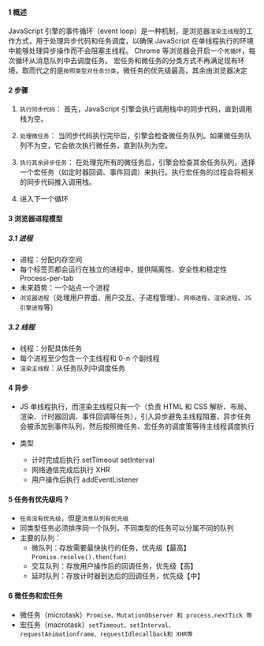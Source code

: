 #### 1 概述

JavaScript 引擎的事件循环（event loop）是一种机制，是浏览器`渲染主线程`的工作方式，用于处理异步代码和任务调度，以确保 JavaScript 在单线程执行的环境中能够处理异步操作而不会阻塞主线程。
Chrome 等浏览器会开启一个`死循环`，每次循环从消息队列中去调度任务。
宏任务和微任务的分类方式不再满足现有环境，取而代之的是`按照类型对任务分类`，微任务的优先级最高，其余由浏览器决定

#### 2 步骤

1. `执行同步代码`： 首先，JavaScript 引擎会执行调用栈中的同步代码，直到调用栈为空。

2. `处理微任务`： 当同步代码执行完毕后，引擎会检查微任务队列。如果微任务队列不为空，它会依次执行微任务，直到队列为空。

3. `执行其余异步任务`： 在处理完所有的微任务后，引擎会检查其余任务队列，选择一个宏任务（如定时器回调、事件回调）来执行。执行宏任务的过程会将相关的同步代码推入调用栈。

4. 进入下一个循环

#### 3 浏览器进程模型

##### 3.1 进程

- 进程：分配内存空间
- 每个标签页都会运行在独立的进程中，提供隔离性、安全性和稳定性 Process-per-tab
- 未来趋势：一个站点一个进程
- `浏览器进程`（处理用户界面、用户交互、子进程管理）、`网络进程`、`渲染进程`、`JS 引擎进程`等）

##### 3.2 线程

- 线程：分配具体任务
- 每个进程至少包含一个主线程和 0-n 个副线程
- `渲染主线程`：从任务队列中调度任务

#### 4 异步

- JS 单线程执行，而渲染主线程只有一个（负责 HTML 和 CSS 解析、布局、渲染、计时器回调、事件回调等任务），引入异步避免主线程阻塞，异步任务会被添加到事件队列，然后按照微任务、宏任务的调度策等待主线程调度执行

- 类型
  - 计时完成后执行 setTimeout setInterval
  - 网络通信完成后执行 XHR
  - 用户操作后执行 addEventListener

#### 5 任务有优先级吗？

- `任务没有优先级`，但是`消息队列有优先级`
- 同类型任务必须排序同一个队列，不同类型的任务可以分属不同的队列
- 主要的队列：
  - 微队列：存放需要最快执行的任务，优先级【最高】`Promise.resolve().then(fun)`
  - 交互队列：存放用户操作后的回调任务，优先级【高】
  - 延时队列：存放计时器到达后的回调任务，优先级【中】

#### 6 微任务和宏任务

- 微任务（microtask）`Promise、MutationObserver 和 process.nextTick 等`
- 宏任务（macrotask）`setTimeout、setInterval、 requestAnimationframe、requestIdlecallback和 XHR等`
